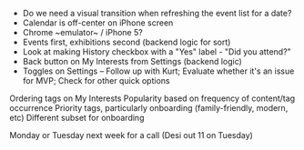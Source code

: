 * Do we need a visual transition when refreshing the event list for a date?
* Calendar is off-center on iPhone screen
* Chrome ~emulator~ / iPhone 5?
* Events first, exhibitions second (backend logic for sort)
* Look at making History checkbox with a "Yes" label - "Did you attend?"
* Back button on My Interests from Settings (backend logic)
* Toggles on Settings – Follow up with Kurt; Evaluate whether it's an issue for MVP; Check for other quick options

Ordering tags on My Interests
Popularity based on frequency of content/tag occurrence
Priority tags, particularly onboarding (family-friendly, modern, etc)
Different subset for onboarding

Monday or Tuesday next week for a call (Desi out 11 on Tuesday)
